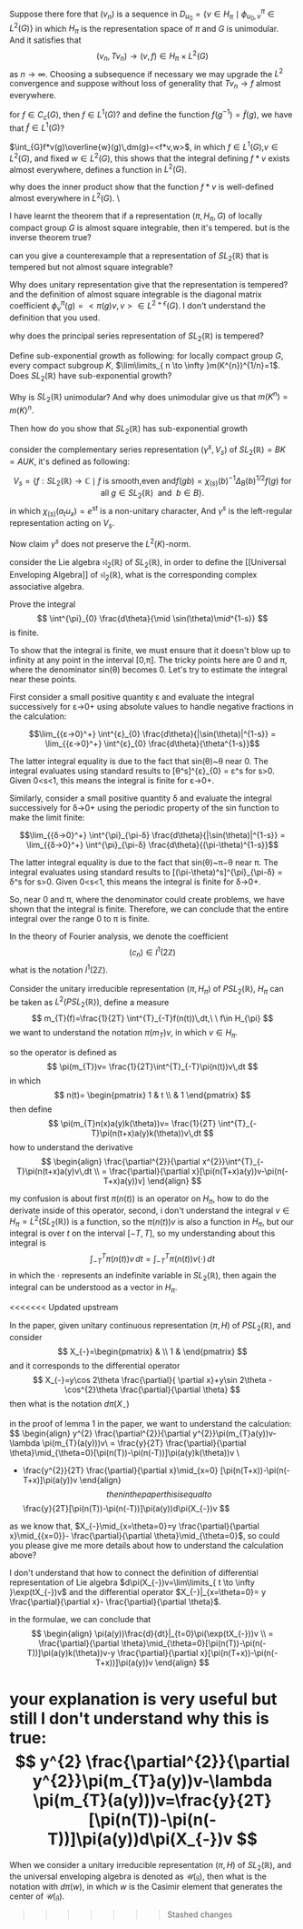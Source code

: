 Suppose there fore that $(v_{n})$ is a sequence in $D_{u_{0}}=\{v\in H_{\pi}\mid \phi^{\pi}_{u_{0},v}\in L^{2}(G)\}$ in which $H_{\pi}$ is the representation space of $\pi$ and $G$ is unimodular.
And it satisfies that $$
(v_{n},Tv_{n})\to  (v,f)\in H_{\pi}\times L^{2}(G)
$$
as $n \to \infty$. Choosing a subsequence if necessary we may upgrade the $L^{2}$ convergence and suppose without loss of generality that $Tv_{n}\to f$ almost everywhere.


for $f \in C_{c}(G)$, then $f \in L^{1}(G)$? and define the function $f(g^{-1})=\tilde{f}(g)$, we have that $\tilde{f}\in L^{1}(G)$?


$\int_{G}f*v(g)\overline{w}(g)\,dm(g)=<f*v,w>$, in which $f\in L^{1}(G)$,$v\in L^{2}(G)$, and fixed $w\in L^{2}(G)$, this shows that the integral defining $f*v$ exists almost everywhere, defines a function in $L^{2}(G)$.

why does the inner product show that the function $f*v$ is well-defined almost everywhere in $L^{2}(G)$. \


I have learnt the theorem that if a representation $(\pi,H_{\pi},G)$ of locally compact group $G$ is almost square integrable, then it's tempered. but is the inverse theorem true?


can you give a counterexample that a representation of $SL_{2}(\mathbb{R})$ that is tempered but not almost square integrable?

Why does unitary representation give that the representation is tempered? and the definition of almost square integrable is the diagonal matrix coefficient $\phi^{\pi}_{v}(g)=<\pi(g)v,v>\in L^{2+\epsilon}(G)$. I don't understand the definition that you used.

why does the principal series representation of $SL_{2}(\mathbb{R})$ is tempered?


Define sub-exponential growth as following: for locally compact group $G$, every compact subgroup $K$, $\lim\limits_{ n \to \infty }m(K^{n})^{1/n}=1$. Does $SL_{2}(\mathbb{R})$ have sub-exponential growth?

Why is $SL_{2}(\mathbb{R})$  unimodular? And why does unimodular give us that $m(K^{n})=m(K)^{n}$.

Then how do you show that $SL_{2}(\mathbb{R})$ has sub-exponential growth


 consider the complementary series representation $(\gamma^{s},V_{s})$ of $SL_{2}(\mathbb{R})=BK=AUK$, it's defined as following:

$$
V_{s}=\{f:SL_{2}(\mathbb{R})\to \mathbb{C}\mid f\ \text{is smooth,even and} f(gb)=\chi_{(s)}(b)^{-1}\Delta_{B}(b)^{1/2}f(g)\ \text{for all}\ g \in SL_{2}(\mathbb{R})\ \text{ and }\ b\in B\}.
$$
in which $\chi_{(s)}(a_{t}u_{x})=e^{st}$ is a non-unitary character, And $\gamma^{s}$ is the left-regular representation acting on $V_{s}$.

Now claim $\gamma^{s}$ does not preserve the $L^{2}(K)$-norm.



consider the Lie algebra $\mathfrak{sl}_{2}(\mathbb{R})$ of $SL_{2}(\mathbb{R})$, in order to define the [[Universal Enveloping Algebra]] of $\mathfrak{sl}_{2}(\mathbb{R})$, what is the corresponding complex associative algebra.


Prove the integral $$
\int^{\pi}_{0} \frac{d\theta}{\mid \sin(\theta)\mid^{1-s}}
$$
is finite.

To show that the integral is finite, we must ensure that it doesn't blow up to infinity at any point in the interval [0,π]. The tricky points here are 0 and π, where the denominator sin(θ) becomes 0. Let's try to estimate the integral near these points.

First consider a small positive quantity ε and evaluate the integral successively for ε→0+ using absolute values to handle negative fractions in the calculation:

$$\lim_{{ε→0}^+} \int^{ε}_{0} \frac{d\theta}{|\sin(\theta)|^{1-s}} = \lim_{{ε→0}^+} \int^{ε}_{0} \frac{d\theta}{\theta^{1-s}}$$

The latter integral equality is due to the fact that sin(θ)~θ near 0. The integral evaluates using standard results to [θ^s]^{ε}_{0} = ε^s for s>0. Given 0<s<1, this means the integral is finite for ε→0+.

Similarly, consider a small positive quantity δ and evaluate the integral successively for δ→0+ using the periodic property of the sin function to make the limit finite:

$$\lim_{{δ→0}^+} \int^{\pi}_{\pi-δ} \frac{d\theta}{|\sin(\theta)|^{1-s}} = \lim_{{δ→0}^+} \int^{\pi}_{\pi-δ} \frac{d\theta}{(\pi-\theta)^{1-s}}$$

The latter integral equality is due to the fact that sin(θ)~π−θ near π. The integral evaluates using standard results to [(\pi-\theta)^s]^{\pi}_{\pi-δ} = δ^s for s>0. Given 0<s<1, this means the integral is finite for δ→0+.

So, near 0 and π, where the denominator could create problems, we have shown that the integral is finite. Therefore, we can conclude that the entire integral over the range 0 to π is finite.

In the theory of Fourier analysis, we denote the coefficient $$
(c_{n})\in l^{1}(2\mathbb{Z})
$$
what is the notation $l^{1}(2\mathbb{Z})$.


Consider the unitary irreducible representation $(\pi,H_{\pi})$ of $PSL_{2}(\mathbb{R})$, $H_{\pi}$ can be taken as $L^{2}(PSL_{2}(\mathbb{R}))$, define a measure $$
m_{T}(f)=\frac{1}{2T} \int^{T}_{-T}f(n(t))\,dt,\ \ f\in H_{\pi}
$$
we want to understand the notation $\pi(m_{T})v$, in which $v \in H_{\pi}$.

so the operator is defined as 
$$
\pi(m_{T})v= \frac{1}{2T}\int^{T}_{-T}\pi(n(t))v\,dt 
$$
in which 
$$
n(t)= \begin{pmatrix}
1 & t  \\
 & 1
\end{pmatrix}
$$
then define 
$$
\pi(m_{T}n(x)a(y)k(\theta))v= \frac{1}{2T} \int^{T}_{-T}\pi(n(t+x)a(y)k(\theta))v\,dt
$$
how to understand the derivative $$
\begin{align}
\frac{\partial^{2}}{\partial x^{2}}\int^{T}_{-T}\pi(n(t+x)a(y)v\,dt  \\
= \frac{\partial}{\partial x}[\pi(n(T+x)a(y))v-\pi(n(-T+x)a(y))v]
\end{align}
$$

my confusion is about first $\pi(n(t))$ is an operator on $H_{\pi}$, how to do the derivate inside of this operator, second, i don't understand the integral $v \in H_{\pi}= L^{2}(SL_{2}(\mathbb{R}))$ is a function, so the $\pi(n(t))v$ is also a function in $H_{\pi}$, but our integral is over $t$ on the interval $[-T,T]$, so my understanding about this integral is $$
\int^{T}_{-T}\pi(n(t))v\,dt = \int^{T}_{-T}\pi(n(t))v(\cdot)\,dt
$$
in which the $\cdot$ represents an indefinite variable in $SL_{2}(\mathbb{R})$, then again the integral can be understood as a vector in $H_{\pi}$.

<<<<<<< Updated upstream



In the paper, given unitary continuous representation $(\pi,H)$ of $PSL_{2}(\mathbb{R})$, and consider $$
X_{-}=\begin{pmatrix}
 &  \\
1 & 
\end{pmatrix}
$$
and it corresponds to the differential operator $$
X_{-}=y\cos 2\theta  \frac{\partial}{ \partial x}+y\sin 2\theta -\cos^{2}\theta  \frac{\partial}{\partial \theta}
$$
then what is the notation $d\pi(X_{-})$


in the proof of lemma 1 in the paper, we want to understand the calculation: 
$$
\begin{align}
y^{2}  \frac{\partial^{2}}{\partial y^{2}}\pi(m_{T}a(y))v-\lambda \pi(m_{T}(a(y)))v\\
= \frac{y}{2T} \frac{\partial}{\partial \theta}\mid_{\theta=0}[\pi(n(T))-\pi(n(-T))]\pi(a(y)k(\theta))v  \\
- \frac{y^{2}}{2T} \frac{\partial}{\partial x}\mid_{x=0} [\pi(n(T+x))-\pi(n(-T+x)]\pi(a(y))v
\end{align}
$$
then in the paper this is equal to
$$
\frac{y}{2T}[\pi(n(T))-\pi(n(-T))]\pi(a(y))d\pi(X_{-})v
$$

as we know that, $X_{-}\mid_{x=\theta=0}=y \frac{\partial}{\partial x}\mid_{{x=0}}- \frac{\partial}{\partial \theta}\mid_{\theta=0}$, so could you please give me more details about how to understand the calculation above?



I don't understand that how to connect the definition of differential representation of Lie algebra $d\pi(X_{-})v=\lim\limits_{ t \to \infty }\exp(tX_{-})v$ and the differential operator $X_{-}|_{x=\theta=0}= y \frac{\partial}{\partial x}- \frac{\partial}{\partial \theta}$.


in the formulae, we can conclude that 
$$
\begin{align}
\pi(a(y))\frac{d}{dt}|_{t=0}\pi(\exp(tX_{-}))v \\
= \frac{\partial}{\partial \theta}\mid_{\theta=0}[\pi(n(T))-\pi(n(-T))]\pi(a(y)k(\theta))v-y \frac{\partial}{\partial x}[\pi(n(T+x))-\pi(n(-T+x))]\pi(a(y))v
\end{align}
$$


your explanation is very useful but still I don't understand why this is true:
$$
y^{2}  \frac{\partial^{2}}{\partial y^{2}}\pi(m_{T}a(y))v-\lambda \pi(m_{T}(a(y)))v=\frac{y}{2T}[\pi(n(T))-\pi(n(-T))]\pi(a(y))d\pi(X_{-})v
$$
=======
When we consider a unitary irreducible representation $(\pi,H)$ of $SL_{2}(\mathbb{R})$, and the universal enveloping algebra is denoted as $\mathcal{U}(\mathfrak{g})$, then what is the notation with $d\pi(w)$, in which $w$ is the Casimir element that generates the center of $\mathcal{U}(\mathfrak{g})$.
>>>>>>> Stashed changes
